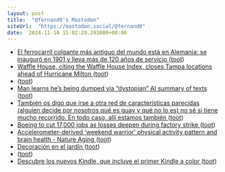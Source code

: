 ```yaml
---
layout: post
title:  "@fernand0's Mastodon"
siteUrl:  "https://mastodon.social/@fernand0"
date:  2024-11-14 15:02:20.293000+00:00
---
```

*  [El ferrocarril colgante más antiguo del mundo está en Alemania: se inauguró en 1901 y lleva más de 120 años de servicio ](https://www.xataka.com/transporte/ferrocarril-colgante-antiguo-mundo-esta-alemania-se-inauguro-1901-lleva-120-anos-servici) ([toot](https://mastodon.social/@fernand0/113481910864432202))
*  [Waffle House, citing the Waffle House Index, closes Tampa locations ahead of Hurricane Milton ](https://www.cbsnews.com/news/hurricane-milton-waffle-house-index-tampa-locations-closed) ([toot](https://mastodon.social/@fernand0/113481303317878346))
*  [ ](https://mastodon.eus/@luistxo) ([toot](https://mastodon.social/@fernand0/113481144760010848))
*  [Man learns he’s being dumped via “dystopian” AI summary of texts ](https://arstechnica.com/ai/2024/10/man-learns-hes-being-dumped-via-dystopian-ai-summary-of-texts) ([toot](https://mastodon.social/@fernand0/113481008645996827))
*  [También os digo que irse a otra red de características parecidas (alguien decide por nosotros qué es guay y qué no lo es) no sé si tiene mucho recorrido. En todo caso, allí estamos también ](https://mastodon.social/@fernand0/113480912739535308) ([toot](https://mastodon.social/@fernand0/113480912739535308))
*  [Boeing to cut 17,000 jobs as losses deepen during factory strike ](https://www.cnbc.com/2024/10/11/boeing-layoffs-factory-strike.htm) ([toot](https://mastodon.social/@fernand0/113480731948624028))
*  [Accelerometer-derived ‘weekend warrior’ physical activity pattern and brain health - Nature Aging ](https://www.nature.com/articles/s43587-024-00688-) ([toot](https://mastodon.social/@fernand0/113480604919114343))
*  [Decoración en el jardín ](https://www.flickr.com/photos/fernand0/54123211885) ([toot](https://mastodon.social/@fernand0/113480514397286185))
*  [ ](https://ohai.social/@tdyfqdb) ([toot](https://mastodon.social/@fernand0/113479815108970323))
*  [Descubre los nuevos Kindle, que incluye el primer Kindle a color ](https://www.aboutamazon.es/noticias/dispositivos/descubre-los-nuevos-kindle-que-incluye-el-primer-kindle-a-colo) ([toot](https://mastodon.social/@fernand0/113479720791331746))
